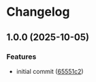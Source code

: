 # Changelog

## 1.0.0 (2025-10-05)


### Features

* initial commit ([65551c2](https://github.com/actionhippie/setup-kind/commit/65551c24e0239df2cc8dae55b186774c68a151c7))
